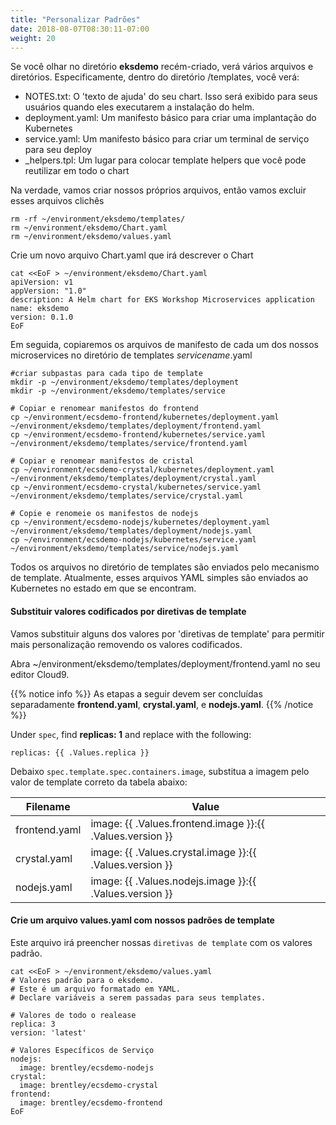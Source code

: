```yaml
---
title: "Personalizar Padrões"
date: 2018-08-07T08:30:11-07:00
weight: 20
---
```


Se você olhar no diretório **eksdemo** recém-criado, verá vários arquivos e diretórios. Especificamente, dentro do diretório /templates, você verá:

* NOTES.txt: O 'texto de ajuda' do seu chart. Isso será exibido para seus usuários quando eles executarem a instalação do helm.
* deployment.yaml: Um manifesto básico para criar uma implantação do Kubernetes
* service.yaml: Um manifesto básico para criar um terminal de serviço para seu deploy
* _helpers.tpl: Um lugar para colocar template helpers que você pode reutilizar em todo o chart

Na verdade, vamos criar nossos próprios arquivos, então vamos excluir esses arquivos clichês
```
rm -rf ~/environment/eksdemo/templates/
rm ~/environment/eksdemo/Chart.yaml
rm ~/environment/eksdemo/values.yaml
```
Crie um novo arquivo Chart.yaml que irá descrever o Chart
```
cat <<EoF > ~/environment/eksdemo/Chart.yaml
apiVersion: v1
appVersion: "1.0"
description: A Helm chart for EKS Workshop Microservices application
name: eksdemo
version: 0.1.0
EoF
```

Em seguida, copiaremos os arquivos de manifesto de cada um dos nossos microservices no diretório de templates *servicename*.yaml
```
#criar subpastas para cada tipo de template
mkdir -p ~/environment/eksdemo/templates/deployment
mkdir -p ~/environment/eksdemo/templates/service

# Copiar e renomear manifestos do frontend
cp ~/environment/ecsdemo-frontend/kubernetes/deployment.yaml ~/environment/eksdemo/templates/deployment/frontend.yaml
cp ~/environment/ecsdemo-frontend/kubernetes/service.yaml ~/environment/eksdemo/templates/service/frontend.yaml

# Copiar e renomear manifestos de cristal
cp ~/environment/ecsdemo-crystal/kubernetes/deployment.yaml ~/environment/eksdemo/templates/deployment/crystal.yaml
cp ~/environment/ecsdemo-crystal/kubernetes/service.yaml ~/environment/eksdemo/templates/service/crystal.yaml

# Copie e renomeie os manifestos de nodejs
cp ~/environment/ecsdemo-nodejs/kubernetes/deployment.yaml ~/environment/eksdemo/templates/deployment/nodejs.yaml
cp ~/environment/ecsdemo-nodejs/kubernetes/service.yaml ~/environment/eksdemo/templates/service/nodejs.yaml
```

Todos os arquivos no diretório de templates são enviados pelo mecanismo de template. Atualmente, esses arquivos YAML simples são enviados ao Kubernetes no estado em que se encontram.

#### Substituir valores codificados por diretivas de template
Vamos substituir alguns dos valores por 'diretivas de template' para permitir mais personalização removendo os valores codificados.

Abra  ~/environment/eksdemo/templates/deployment/frontend.yaml no seu editor Cloud9.

{{% notice info %}}
As etapas a seguir devem ser concluídas separadamente **frontend.yaml**, **crystal.yaml**, e **nodejs.yaml**.
{{% /notice %}}

Under `spec`, find **replicas: 1**  and replace with the following:
```
replicas: {{ .Values.replica }}
```
Debaixo `spec.template.spec.containers.image`, substitua a imagem pelo valor de template correto da tabela abaixo:

|Filename | Value |
|---|---|
|frontend.yaml|image: {{ .Values.frontend.image }}:{{ .Values.version }}|
|crystal.yaml|image: {{ .Values.crystal.image }}:{{ .Values.version }}|
|nodejs.yaml|image: {{ .Values.nodejs.image }}:{{ .Values.version }}|

#### Crie um arquivo values.yaml com nossos padrões de template

Este arquivo irá preencher nossas `diretivas de template` com os valores padrão.
```
cat <<EoF > ~/environment/eksdemo/values.yaml
# Valores padrão para o eksdemo.
# Este é um arquivo formatado em YAML.
# Declare variáveis ​​a serem passadas para seus templates.

# Valores de todo o realease
replica: 3
version: 'latest'

# Valores Específicos de Serviço
nodejs:
  image: brentley/ecsdemo-nodejs
crystal:
  image: brentley/ecsdemo-crystal
frontend:
  image: brentley/ecsdemo-frontend
EoF
```
